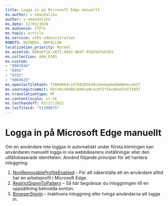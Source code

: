 ```yaml
---
title: Logga in på Microsoft Edge manuellt
ms.author: v-smandalika
author: v-smandalika
ms.date: 12/03/2020
ms.audience: ITPro
ms.topic: article
ms.service: o365-administration
ROBOTS: NOINDEX, NOFOLLOW
localization_priority: Normal
ms.assetid: 686e8f18-b871-4dd2-864f-8562947ab583
ms.collection: Adm_O365
ms.custom:
- "9003844"
- "6893"
- "8332"
- "9004625"
ms.openlocfilehash: f380d09dc14788205638cdee6aebe0b084ecab2f
ms.sourcegitcommit: 6bfe9cd9d0b18481e0cac6f1f5bc86ed7df31037
ms.translationtype: MT
ms.contentlocale: sv-SE
ms.lasthandoff: 03/27/2021
ms.locfileid: "51398675"
---
```

# <a name="sign-in-to-microsoft-edge-manually"></a>Logga in på Microsoft Edge manuellt

Om en användare inte loggas in automatiskt under första körningen kan användaren manuellt logga in via webbläsarens inställningar eller den utfällobaserade identiteten. Använd följande principer för att hantera inloggning:

1. [NonRemovableProfileEnabled](https://docs.microsoft.com/deployedge/microsoft-edge-policies#nonremovableprofileenabled) – För att säkerställa att en användare alltid har en arbetsprofil i Microsoft Edge.
2. [RestrictSigninToPattern](https://docs.microsoft.com/deployedge/microsoft-edge-policies#restrictsignintopattern) – Så här begränsar du inloggningen till en uppsättning betrodda konton.
3. [BrowserSignin](https://docs.microsoft.com/deployedge/microsoft-edge-policies#browsersignin) – Inaktivera inloggning eller tvinga användarna att logga in.

